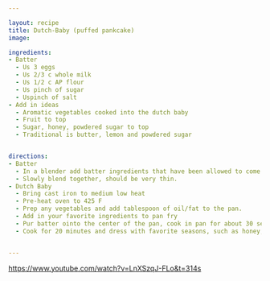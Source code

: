 ```yaml
---

layout: recipe
title: Dutch-Baby (puffed pankcake)
image: 

ingredients:
- Batter
  - Us 3 eggs
  - Us 2/3 c whole milk
  - Us 1/2 c AP flour
  - Us pinch of sugar
  - Uspinch of salt
- Add in ideas
  - Aromatic vegetables cooked into the dutch baby
  - Fruit to top
  - Sugar, honey, powdered sugar to top
  - Traditional is butter, lemon and powdered sugar


directions:
- Batter
  - In a blender add batter ingredients that have been allowed to come to room temperature.
  - Slowly blend together, should be very thin.
- Dutch Baby
  - Bring cast iron to medium low heat
  - Pre-heat oven to 425 F
  - Prep any vegetables and add tablespoon of oil/fat to the pan.
  - Add in your favorite ingredients to pan fry
  - Pur batter ointo the center of the pan, cook in pan for about 30 seconds, then add to the  oven
  - Cook for 20 minutes and dress with favorite seasons, such as honey, fruit, lemon


---
```

https://www.youtube.com/watch?v=LnXSzqJ-FLo&t=314s